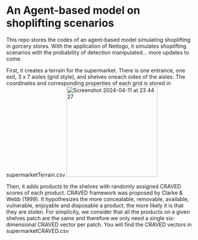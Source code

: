 # An Agent-based model on shoplifting scenarios

This repo stores the codes of an agent-based model simulating shoplifting in gorcery stores. With the application of Netlogo, it simulates shoplifting scenarios with the probability of detection manipulated... more updates to come.

First, it creates a terrain for the supermarket. There is one entrance, one exit, 3 x 7 aisles (grid style), and shelves oneach sides of the aisles. The coordinates and corresponding properties of each grid is stored in supermarketTerrain.csv
<img width="242" alt="Screenshot 2024-04-11 at 23 44 27" src="https://github.com/cyfangus/abm_shoplifting/assets/123187295/b3162bdd-7ada-4477-bc5d-f1d34974d4c5">

Then, it adds products to the shelves with randomly assigned CRAVED scores of each product. CRAVED framework was proposed by Clarke & Webb (1999). It hypothesizes the more concealable, removable, available, vulnerable, enjoyable and disposable a product, the more likely it is that they are stolen. For simplicity, we consider that all the products on a given shelves patch are the same and therefore we only need a single six-dimensional CRAVED vector per patch. You will find the CRAVED vectors in supermarketCRAVED.csv
